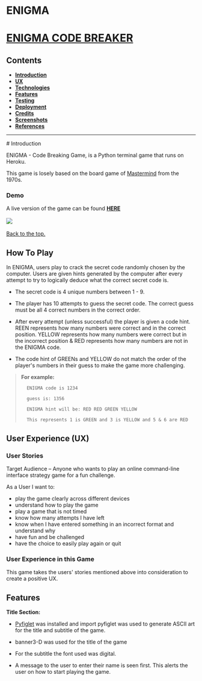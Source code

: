 # **ENIGMA**
<h1 id="top"><a href="https://gamelink.com">ENIGMA CODE BREAKER</a></h1>

## Contents
<ul>
    <li>
        <a href="#Introduction"><strong>Introduction</strong></a>
    </li>
    <li>
        <a href="#UX"><strong>UX</strong></a>               
    </li>
    <li>
        <a href="#Technologies"><strong>Technologies</strong></a>
    </li>
    <li>
        <a href="#Features"><strong>Features</strong></a>
    </li>
    <li>
        <a href="#Testing"><strong>Testing</strong></a>   
    </li>
    <li>
        <a href="#Deployment"><strong>Deployment</strong></a>
    </li>
    <li>
       <a href="#Credits"><strong>Credits</strong></a> 
    </li>
    <li>
        <a href="#Screenshots"><strong>Screenshots</strong></a>
    </li>
    <li>
        <a href="#References"><strong>References</strong></a>
    </li>
</ul>
<hr>
# Introduction

ENIGMA - Code Breaking Game, is a Python terminal game that runs on Heroku.

This game is losely based on the board game of [Mastermind]( https://en.wikipedia.org/wiki/Mastermind_(board_game)) from the 1970s.

### Demo
A live version of the game can be found <a href="https://gamedemo.com/">**HERE**</a><br><br>
<img src="assets/documents/readme-images/demo.gif"><br><br>
<a href="#top">Back to the top.</a>


## How To Play

In ENIGMA, users play to crack the secret code randomly chosen by the computer.  Users are given hints generated by the computer after every attempt to try to logically deduce what the correct secret code is.  

*   The secret code is 4 unique numbers between 1 - 9.

* The player has 10 attempts to guess the secret code.  The correct guess must be all 4 correct numbers in the correct order.

* After every attempt (unless successful) the player is given a code hint.  REEN represents how many numbers were correct and in the correct position.  YELLOW represents how many numbers were correct but in the incorrect position & RED represents how many numbers are not in the ENIGMA code.  

* The code hint of GREENs and YELLOW do not match the order of the player's numbers in their guess to make the game more challenging.

>
>**For example:**
>
>       ENIGMA code is 1234
>
>       guess is: 1356
>
>       ENIGMA hint will be: RED RED GREEN YELLOW
>
>       This represents 1 is GREEN and 3 is YELLOW and 5 & 6 are RED


## User Experience (UX)

### User Stories

Target Audience – Anyone who wants to play an online command-line interface strategy game for a fun challenge.

As a User I want to:
* play the game clearly across different devices
* understand how to play the game
* play a game that is not timed
* know how many attempts I have left
* know when I have entered something in an incorrect format and understand why
* have fun and be challenged
* have the choice to easily play again or quit

### User Experience in this Game
This game takes the users' stories mentioned above into consideration to create a positive UX.

## Features

**Title Section:**

* [Pyfiglet](https://www.geeksforgeeks.org/python-ascii-art-using-pyfiglet-module/#:~:text=pyfiglet%20takes%20ASCII%20text%20and,pyfiglet%20module%20%3A%20pip%20install%20pyfiglet) was installed and import pyfiglet was used to generate ASCII art for the title and subtitle of the game.

* banner3-D was used for the title of the game 

* For the subtitle the font used was digital.

* A message to the user to enter their name is seen first. This alerts the user on how to start playing the game.

